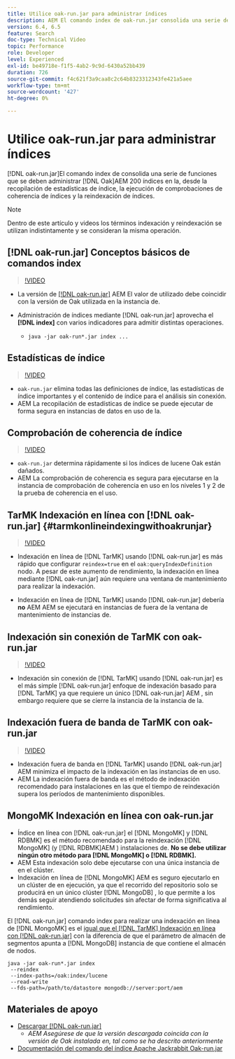 ```yaml
---
title: Utilice oak-run.jar para administrar índices
description: AEM El comando index de oak-run.jar consolida una serie de funciones para administrar los índices Oak en los entornos de trabajo, desde recopilar estadísticas de índices, ejecutar comprobaciones de coherencia de índices y reindexar los propios índices.
version: 6.4, 6.5
feature: Search
doc-type: Technical Video
topic: Performance
role: Developer
level: Experienced
exl-id: be49718e-f1f5-4ab2-9c9d-6430a52bb439
duration: 726
source-git-commit: f4c621f3a9caa8c2c64b8323312343fe421a5aee
workflow-type: tm+mt
source-wordcount: '427'
ht-degree: 0%

---
```


# Utilice oak-run.jar para administrar índices

[!DNL oak-run.jar]El comando index de consolida una serie de funciones que se deben administrar [!DNL Oak]AEM 200 índices en la, desde la recopilación de estadísticas de índice, la ejecución de comprobaciones de coherencia de índices y la reindexación de índices.

>[!NOTE]
>
>Dentro de este artículo y videos los términos indexación y reindexación se utilizan indistintamente y se consideran la misma operación.

## [!DNL oak-run.jar] Conceptos básicos de comandos index

>[!VIDEO](https://video.tv.adobe.com/v/21475?quality=12&learn=on)

* La versión de [[!DNL oak-run.jar]](https://repository.apache.org/service/local/artifact/maven/redirect?r=releases&amp;g=org.apache.jackrabbit&amp;a=oak-run&amp;v=1.8.0) AEM El valor de utilizado debe coincidir con la versión de Oak utilizada en la instancia de.
* Administración de índices mediante [!DNL oak-run.jar] aprovecha el **[!DNL index]** con varios indicadores para admitir distintas operaciones.

   * `java -jar oak-run*.jar index ...`

## Estadísticas de índice

>[!VIDEO](https://video.tv.adobe.com/v/21477?quality=12&learn=on)

* `oak-run.jar` elimina todas las definiciones de índice, las estadísticas de índice importantes y el contenido de índice para el análisis sin conexión.
* AEM La recopilación de estadísticas de índice se puede ejecutar de forma segura en instancias de datos en uso de la.

## Comprobación de coherencia de índice

>[!VIDEO](https://video.tv.adobe.com/v/21476?quality=12&learn=on)

* `oak-run.jar` determina rápidamente si los índices de lucene Oak están dañados.
* AEM La comprobación de coherencia es segura para ejecutarse en la instancia de comprobación de coherencia en uso en los niveles 1 y 2 de la prueba de coherencia en el uso.

## TarMK Indexación en línea con [!DNL oak-run.jar] {#tarmkonlineindexingwithoakrunjar}

>[!VIDEO](https://video.tv.adobe.com/v/21479?quality=12&learn=on)

* Indexación en línea de [!DNL TarMK] usando [!DNL oak-run.jar] es más rápido que configurar `reindex=true` en el `oak:queryIndexDefinition` nodo. A pesar de este aumento de rendimiento, la indexación en línea mediante [!DNL oak-run.jar] aún requiere una ventana de mantenimiento para realizar la indexación.

* Indexación en línea de [!DNL TarMK] usando [!DNL oak-run.jar] debería **no** AEM AEM se ejecutará en instancias de fuera de la ventana de mantenimiento de instancias de.

## Indexación sin conexión de TarMK con oak-run.jar

>[!VIDEO](https://video.tv.adobe.com/v/21478?quality=12&learn=on)

* Indexación sin conexión de [!DNL TarMK] usando [!DNL oak-run.jar] es el más simple [!DNL oak-run.jar] enfoque de indexación basado para [!DNL TarMK] ya que requiere un único [!DNL oak-run.jar] AEM , sin embargo requiere que se cierre la instancia de la instancia de la.

## Indexación fuera de banda de TarMK con oak-run.jar

>[!VIDEO](https://video.tv.adobe.com/v/21480?quality=12&learn=on)

* Indexación fuera de banda en [!DNL TarMK] usando [!DNL oak-run.jar] AEM minimiza el impacto de la indexación en las instancias de en uso.
* AEM La indexación fuera de banda es el método de indexación recomendado para instalaciones en las que el tiempo de reindexación supera los períodos de mantenimiento disponibles.

## MongoMK Indexación en línea con oak-run.jar

* Índice en línea con [!DNL oak-run.jar] el [!DNL MongoMK] y [!DNL RDBMK] es el método recomendado para la reindexación [!DNL MongoMK] (y [!DNL RDBMK]AEM ) instalaciones de. **No se debe utilizar ningún otro método para [!DNL MongoMK] o [!DNL RDBMK].**
* AEM Esta indexación solo debe ejecutarse con una única instancia de en el clúster.
* Indexación en línea de [!DNL MongoMK] AEM es seguro ejecutarlo en un clúster de en ejecución, ya que el recorrido del repositorio solo se producirá en un único clúster [!DNL MongoDB] , lo que permite a los demás seguir atendiendo solicitudes sin afectar de forma significativa al rendimiento.

El [!DNL oak-run.jar] comando index para realizar una indexación en línea de [!DNL MongoMK] es el [igual que el [!DNL TarMK] Indexación en línea con [!DNL oak-run.jar]](#tarmkonlineindexingwithoakrunjar) con la diferencia de que el parámetro de almacén de segmentos apunta a [!DNL MongoDB] instancia de que contiene el almacén de nodos.

```
java -jar oak-run*.jar index
 --reindex
 --index-paths=/oak:index/lucene
 --read-write
 --fds-path=/path/to/datastore mongodb://server:port/aem
```

## Materiales de apoyo

* [Descargar [!DNL oak-run.jar]](https://repository.apache.org/#nexus-search;gav~org.apache.jackrabbit~oak-run~~~~kw,versionexpand)
   * *AEM Asegúrese de que la versión descargada coincida con la versión de Oak instalada en, tal como se ha descrito anteriormente*
* [Documentación del comando del índice Apache Jackrabbit Oak-run.jar](https://jackrabbit.apache.org/oak/docs/query/oak-run-indexing.html)
